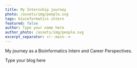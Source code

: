 ```yaml
---
title: My Internship journey
photo: /assets/img/people.svg
tags: bioinformatics intern
featured: false
author: Type your name here
author_photo: /assets/img/people.svg
excerpt_separator: <!--main-->
---
```


My journey as a Bioinformatics Intern and Career Perspectives.

<!--main-->

Type your blog here
